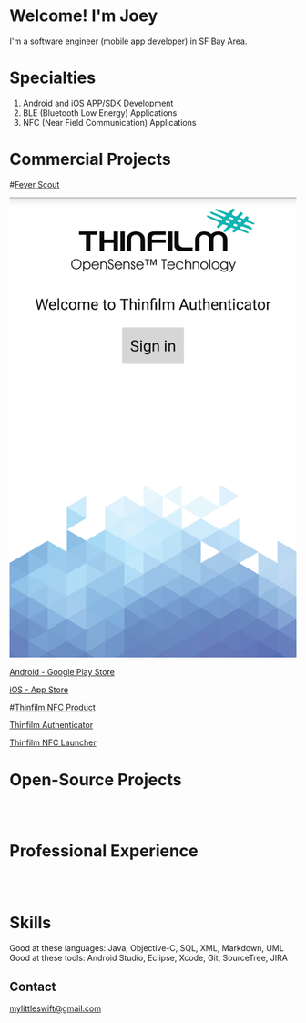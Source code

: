 # Welcome! I'm Joey

I'm a software engineer (mobile app developer) in SF Bay Area. <br />

# Specialties
  1. Android and iOS APP/SDK Development <br />
  2. BLE (Bluetooth Low Energy) Applications <br />
  3. NFC (Near Field Communication) Applications <br />

# Commercial Projects

#[Fever Scout](https://feverscout.com) <br /> 

![Alt Text](https://github.com/Mylittleswift/mylittleswift.github.io/blob/master/image/authenicator.webp) <br />

[Android - Google Play Store](https://play.google.com/store/apps/details?id=com.vivalnk.feverscout&hl=en) <br />

[iOS - App Store](https://itunes.apple.com/us/app/fever-scout/id1095852565?mt=8) <br />





#[Thinfilm NFC Product](http://thinfilm.no/products-nfc-solutions) <br /> 

[Thinfilm Authenticator](https://play.google.com/store/apps/details?id=no.thinfilm.opensenseauth&hl=en) <br /> 


[Thinfilm NFC Launcher](https://play.google.com/store/apps/details?id=no.thinfilm.launcher&hl=en) <br /> 






# Open-Source Projects


<br /> 
<br /> 



# Professional Experience
<br /> 
<br /> 


# Skills
Good at these languages: Java, Objective-C, SQL, XML, Markdown, UML<br /> 
Good at these tools: Android Studio, Eclipse, Xcode, Git, SourceTree, JIRA <br /> 

## Contact
<mylittleswift@gmail.com>
